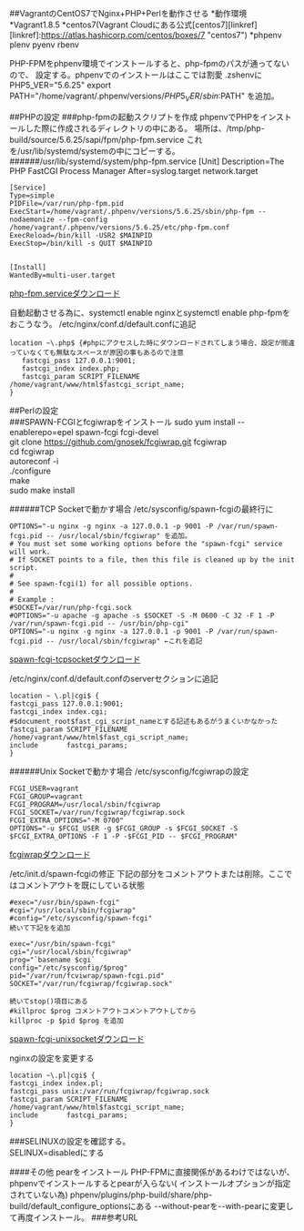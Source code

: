##VagrantのCentOS7でNginx+PHP+Perlを動作させる
*動作環境
*Vagrant1.8.5
*centos7(Vagrant Cloudにある公式[centos7][linkref]
[linkref]:https://atlas.hashicorp.com/centos/boxes/7 "centos7")
*phpenv plenv pyenv rbenv

PHP-FPMをphpenv環境でインストールすると、php-fpmのパスが通ってないので、
設定する。phpenvでのインストールはここでは割愛
.zshenvに
PHP5_VER="5.6.25"
export PATH="/home/vagrant/.phpenv/versions/${PHP5_VER}/sbin:$PATH"
を追加。

##PHPの設定
###php-fpmの起動スクリプトを作成
phpenvでPHPをインストールした際に作成されるディレクトリの中にある。
場所は、/tmp/php-build/source/5.6.25/sapi/fpm/php-fpm.service
これを/usr/lib/systemd/systemの中にコピーする。
######/usr/lib/systemd/system/php-fpm.service
    [Unit]
    Description=The PHP FastCGI Process Manager
    After=syslog.target network.target  
    
    
    [Service]
    Type=simple  
    PIDFile=/var/run/php-fpm.pid  
    ExecStart=/home/vagrant/.phpenv/versions/5.6.25/sbin/php-fpm --nodaemonize --fpm-config   /home/vagrant/.phpenv/versions/5.6.25/etc/php-fpm.conf  
    ExecReload=/bin/kill -USR2 $MAINPID  
    ExecStop=/bin/kill -s QUIT $MAINPID  
    
    
    [Install]  
    WantedBy=multi-user.target  

[php-fpm.serviceダウンロード](https://raw.githubusercontent.com/spidering/configfiles/master/php-fpm.service)

自動起動させる為に、systemctl enable nginxとsystemctl enable php-fpmをおこうなう。
/etc/nginx/conf.d/default.confに追記

    location ~\.php$ {#phpにアクセスした時にダウンロードされてしまう場合、設定が間違っていなくても無駄なスペースが原因の事もあるので注意
       fastcgi_pass 127.0.0.1:9001;
       fastcgi_index index.php;
       fastcgi_param SCRIPT_FILENAME /home/vagrant/www/html$fastcgi_script_name;
    }
##Perlの設定    
###SPAWN-FCGIとfcgiwrapをインストール
    sudo yum install --enablerepo=epel spawn-fcgi fcgi-devel  
    git clone https://github.com/gnosek/fcgiwrap.git fcgiwrap  
    cd fcgiwrap  
    autoreconf -i  
    ./configure  
    make  
    sudo make install  


######TCP Socketで動かす場合
/etc/sysconfig/spawn-fcgiの最終行に

    OPTIONS="-u nginx -g nginx -a 127.0.0.1 -p 9001 -P /var/run/spawn-fcgi.pid -- /usr/local/sbin/fcgiwrap" を追加。
    # You must set some working options before the "spawn-fcgi" service will work.
    # If SOCKET points to a file, then this file is cleaned up by the init script.
    #
    # See spawn-fcgi(1) for all possible options.
    #
    # Example :
    #SOCKET=/var/run/php-fcgi.sock
    #OPTIONS="-u apache -g apache -s $SOCKET -S -M 0600 -C 32 -F 1 -P /var/run/spawn-fcgi.pid -- /usr/bin/php-cgi"
    OPTIONS="-u nginx -g nginx -a 127.0.0.1 -p 9001 -P /var/run/spawn-fcgi.pid -- /usr/local/sbin/fcgiwrap" ←これを追記
[spawn-fcgi-tcpsocketダウンロード](https://raw.githubusercontent.com/spidering/configfiles/master/init.d/spawn-fcgi-tcpsocket)

/etc/nginx/conf.d/default.confのserverセクションに追記

    location ~ \.pl|cgi$ {
    fastcgi_pass 127.0.0.1:9001;
    fastcgi_index index.cgi;
    #$document_root$fast_cgi_script_nameとする記述もあるがうまくいかなかった
    fastcgi_param SCRIPT_FILENAME /home/vagrant/www/html$fast_cgi_script_name; 
    include       fastcgi_params;
    }
######Unix Socketで動かす場合
/etc/sysconfig/fcgiwrapの設定

    FCGI_USER=vagrant
    FCGI_GROUP=vagrant
    FCGI_PROGRAM=/usr/local/sbin/fcgiwrap
    FCGI_SOCKET=/var/run/fcgiwrap/fcgiwrap.sock
    FCGI_EXTRA_OPTIONS="-M 0700"
    OPTIONS="-u $FCGI_USER -g $FCGI_GROUP -s $FCGI_SOCKET -S $FCGI_EXTRA_OPTIONS -F 1 -P -$FCGI_PID -- $FCGI_PROGRAM"
[fcgiwrapダウンロード](https://raw.githubusercontent.com/spidering/configfiles/master/fcgiwrap)

/etc/init.d/spawn-fcgiの修正
下記の部分をコメントアウトまたは削除。ここではコメントアウトを既にしている状態
    
    #exec="/usr/bin/spawn-fcgi"
    #cgi="/usr/local/sbin/fcgiwrap"
    #config="/etc/sysconfig/spawn-fcgi"
    続いて下記をを追加
    
    exec="/usr/bin/spawn-fcgi"
    cgi="/usr/local/sbin/fcgiwrap"
    prog="`basename $cgi`
    config="/etc/sysconfig/$prog"
    pid="/var/run/fcviwrap/spawn-fcgi.pid"
    SOCKET="/var/run/fcgiwrap/fcgiwrap.sock"
    
    続いてstop()項目にある
    #killproc $prog コメントアウトコメントアウトしてから
    killproc -p $pid $prog を追加
[spawn-fcgi-unixsocketダウンロード](https://raw.githubusercontent.com/spidering/configfiles/master/init.d/spawn-fcgi-unixsocket)

nginxの設定を変更する

    location ~\.pl|cgi$ {
    fastcgi_index index.pl;
    fastcgi_pass unix:/var/run/fcgiwrap/fcgiwrap.sock
    fastcgi_param SCRIPT_FILENAME /home/vagrant/www/html$fastcgi_script_name;
    include       fastcgi_params;
    }
###SELINUXの設定を確認する。  
SELINUX=disabledにする

####その他
pearをインストール
PHP-FPMに直接関係があるわけではないが、phpenvでインストールするとpearが入らない(
インストールオプションが指定されていない為)
phpenv/plugins/php-build/share/php-build/default_configure_optionsにある
--without-pearを--with-pearに変更して再度インストール。
###参考URL

